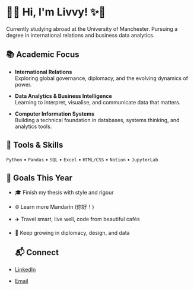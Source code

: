# 🌸✨ Hi, I'm Livvy! ✨🌸
Currently studying abroad at the University of Manchester. Pursuing a degree in international relations and business data analytics.

## 📚 Academic Focus

- **International Relations**  
  Exploring global governance, diplomacy, and the evolving dynamics of power.

- **Data Analytics & Business Intelligence**  
  Learning to interpret, visualise, and communicate data that matters.

- **Computer Information Systems**  
  Building a technical foundation in databases, systems thinking, and analytics tools.

## 🧰 Tools & Skills

`Python` • `Pandas` • `SQL` • `Excel` • `HTML/CSS` • `Notion` • `JupyterLab`

## 🎯 Goals This Year
 
- 🎓 Finish my thesis with style and rigour  
- 🌐 Learn more Mandarin (你好！)  
- ✈️ Travel smart, live well, code from beautiful cafés  
- 🧠 Keep growing in diplomacy, design, and data

  ## 📬 Connect

- [LinkedIn](https://linkedin.com/in/osduncan)  
- [Email](mailto:osduncan@asu.edu) 

<!---
osduncan/osduncan is a ✨ special ✨ repository because its `README.md` (this file) appears on your GitHub profile.
You can click the Preview link to take a look at your changes.
--->
